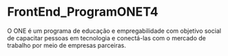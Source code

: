 # FrontEnd_ProgramONET4
O ONE é um programa de educação e empregabilidade com objetivo social de capacitar pessoas em tecnologia e conectá-las com o mercado de trabalho por meio de empresas parceiras.
